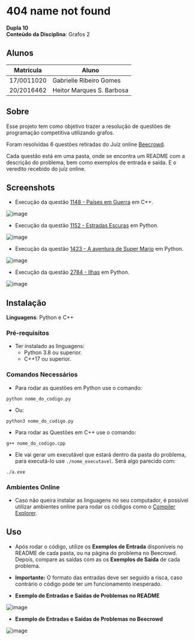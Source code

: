 # 404 name not found

**Dupla 10**<br>
**Conteúdo da Disciplina**: Grafos 2<br>

## Alunos
|Matrícula | Aluno |
| -- | -- |
| 17/0011020  |  Gabrielle Ribeiro Gomes |
| 20/2016462  |  Heitor Marques S. Barbosa |

## Sobre  

Esse projeto tem como objetivo trazer a resolução de questões de programação competitiva utilizando grafos.

Foram resolvidas 6 questões retiradas do Juíz online [Beecrowd](https://www.beecrowd.com.br/).

Cada questão está em uma pasta, onde se encontra um README com a descrição do problema, bem como exemplos de entrada e saída. E o veredito recebido do juíz online.


## Screenshots

 - Execução da questão [1148 - Países em Guerra](https://github.com/projeto-de-algoritmos/Grafos2_404-name-not-found/tree/master/1148%20-%20Pa%C3%ADses%20em%20Guerra) em C++. <br>
 
 ![image]()
 
 - Execução da questão [1152 - Estradas Escuras](https://github.com/projeto-de-algoritmos/Grafos2_404-name-not-found/tree/master/1152%20-%20Estradas%20Escuras) em Python. <br>
 
 ![image]()
 
 - Execução da questão [1423 - A aventura de Super Mario](https://github.com/projeto-de-algoritmos/Grafos2_404-name-not-found/tree/master/1423%20-%20A%20aventura%20de%20Super%20Mario) em Python. <br>
 
 ![image]()

 - Execução da questão [2784 - Ilhas](https://github.com/projeto-de-algoritmos/Grafos2_404-name-not-found/tree/master/2784%20-%20Ilhas) em Python. <br>
 
 ![image]()


## Instalação 
**Linguagens**: Python e C++<br>

### Pré-requisitos
  - Ter instalado as linguagens:
    - Python 3.8 ou superior.
    - C++17 ou superior.
    
### Comandos Necessários

  - Para rodar as questões em Python use o comando:
  
  ```
  python nome_do_codigo.py
  ```
  
  - Ou:
  
  ```
  python3 nome_do_codigo.py
  ```
  
  - Para rodar as Questões em C++ use o comando:
  
  ```
  g++ nome_do_codigo.cpp
  ```
  
  - Ele vai gerar um executável que estará dentro da pasta do problema, para executá-lo use `./nome_executavel`. Será algo parecido com:

  ```
  ./a.exe
  ```
  
### Ambientes Online

 - Caso não queira instalar as linguagens no seu computador, é possível utilizar ambientes online para rodar os códigos como o [Compiler Explorer](https://godbolt.org/). <br>
   
## Uso 

 - Após rodar o código, utilize os **Exemplos de Entrada** disponíveis no README de cada pasta, ou na página do problema no Beecrowd. Depois, compare as saídas com as os **Exemplos de Saída** de cada problema.
 
 - **Importante:** O formato das entradas deve ser seguido a risca, caso contrário o código pode ter um funcionamento inesperado.
 
 - **Exemplo de Entradas e Saídas de Problemas no README** <br>
 
 ![image](https://user-images.githubusercontent.com/33001620/203197165-31eb7378-1ed5-4ab8-83fc-fdafea9bfc6e.png)
 
 - **Exemplo de Entradas e Saídas de Problemas no Beecrowd** <br>
 
 ![image](https://user-images.githubusercontent.com/33001620/203197240-6f4c19e7-3bff-4a4b-82b3-5845ecc3e90a.png)





